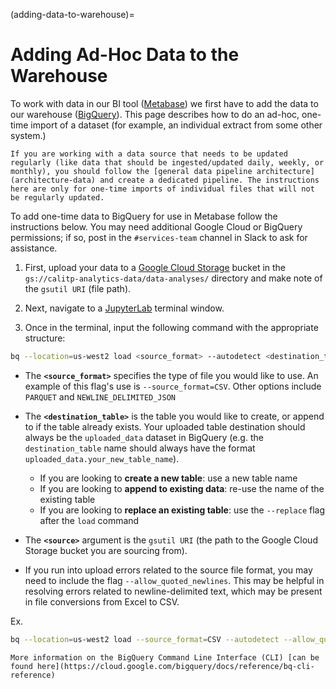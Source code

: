 (adding-data-to-warehouse)=

# Adding Ad-Hoc Data to the Warehouse

To work with data in our BI tool ([Metabase](https://dashboards.calitp.org/)) we first have to add the data to our warehouse ([BigQuery](https://console.cloud.google.com/bigquery)). This page describes how to do an ad-hoc, one-time import of a dataset (for example, an individual extract from some other system.)

```{warning}
If you are working with a data source that needs to be updated regularly (like data that should be ingested/updated daily, weekly, or monthly), you should follow the [general data pipeline architecture](architecture-data) and create a dedicated pipeline. The instructions here are only for one-time imports of individual files that will not be regularly updated.
```

To add one-time data to BigQuery for use in Metabase follow the instructions below. You may need additional Google Cloud or BigQuery permissions; if so, post in the `#services-team` channel in Slack to ask for assistance.

1. First, upload your data to a [Google Cloud Storage](https://console.cloud.google.com/storage/browser/calitp-analytics-data) bucket in the `gs://calitp-analytics-data/data-analyses/` directory and make note of the `gsutil URI` (file path).

2. Next, navigate to a [JupyterLab](https://notebooks.calitp.org/) terminal window.

3. Once in the terminal, input the following command with the appropriate structure:

```bash
bq --location=us-west2 load <source_format> --autodetect <destination_table> <source>
```

* The **`<source_format>`** specifies the type of file you would like to use. An example of this flag's use is `--source_format=CSV`. Other options include `PARQUET` and `NEWLINE_DELIMITED_JSON`

* The **`<destination_table>`** is the table you would like to create, or append to if the table already exists. Your uploaded table destination should always be the `uploaded_data` dataset in BigQuery (e.g. the `destination_table` name should always have the format `uploaded_data.your_new_table_name`).
    * If you are looking to **create a new table**: use a new table name
    * If you are looking to **append to existing data**: re-use the name of the existing table
    * If you are looking to **replace an existing table**: use the `--replace` flag after the `load` command

* The **`<source>`** argument is the `gsutil URI` (the path to the Google Cloud Storage bucket you are sourcing from).

* If you run into upload errors related to the source file format, you may need to include the flag `--allow_quoted_newlines`. This may be helpful in resolving errors related to newline-delimited text, which may be present in file conversions from Excel to CSV.

Ex.

```bash
bq --location=us-west2 load --source_format=CSV --autodetect --allow_quoted_newlines uploaded_data.tircp_with_temporary_expenditure_sol_copy gs://calitp-analytics-data/data-analyses/tircp/tircp.csv
```

```{admonition} Looking for more information?
More information on the BigQuery Command Line Interface (CLI) [can be found here](https://cloud.google.com/bigquery/docs/reference/bq-cli-reference)
```
